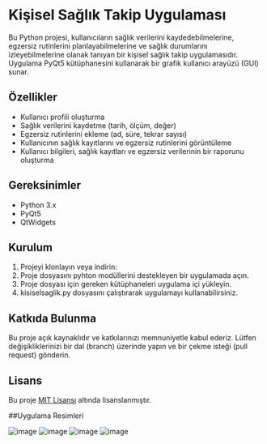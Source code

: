 # Kişisel Sağlık Takip Uygulaması

Bu Python projesi, kullanıcıların sağlık verilerini kaydedebilmelerine, egzersiz rutinlerini planlayabilmelerine ve sağlık durumlarını izleyebilmelerine olanak tanıyan bir kişisel sağlık takip uygulamasıdır. Uygulama PyQt5 kütüphanesini kullanarak bir grafik kullanıcı arayüzü (GUI) sunar.

## Özellikler

- Kullanıcı profili oluşturma
- Sağlık verilerini kaydetme (tarih, ölçüm, değer)
- Egzersiz rutinlerini ekleme (ad, süre, tekrar sayısı)
- Kullanıcının sağlık kayıtlarını ve egzersiz rutinlerini görüntüleme
- Kullanıcı bilgileri, sağlık kayıtları ve egzersiz verilerinin bir raporunu oluşturma

## Gereksinimler

- Python 3.x
- PyQt5
- QtWidgets

## Kurulum

1. Projeyi klonlayın veya indirin:
2. Proje dosyasını pyhton modüllerini destekleyen bir uygulamada açın.
3. Proje dosyası için gereken kütüphaneleri uygulama içi yükleyin.
4. kisiselsaglik.py dosyasını çalıştırarak uygulamayı kullanabilirsiniz.

## Katkıda Bulunma

Bu proje açık kaynaklıdır ve katkılarınızı memnuniyetle kabul ederiz. Lütfen değişikliklerinizi bir dal (branch) üzerinde yapın ve bir çekme isteği (pull request) gönderin.

## Lisans

Bu proje [MIT Lisansı](LICENSE) altında lisanslanmıştır.

##Uygulama Resimleri

![image](https://github.com/flydedit/pyqt5_projeleri/assets/95934599/f1c95ec6-a357-4560-bd6a-50c7fd779592)
![image](https://github.com/flydedit/pyqt5_projeleri/assets/95934599/45bb3804-f394-4ee5-83e6-85a010a13b52)
![image](https://github.com/flydedit/pyqt5_projeleri/assets/95934599/38083cdc-08a0-4301-8656-14dd7b74bbb9)
![image](https://github.com/flydedit/pyqt5_projeleri/assets/95934599/bffa39a7-9c40-420c-880b-b49f0d1808ef)

